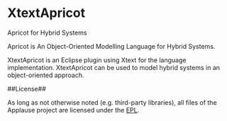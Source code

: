 XtextApricot
============

Apricot for Hybrid Systems

Apricot is An Object-Oriented Modelling Language for Hybrid Systems.

XtextApricot is an Eclipse plugin using Xtext for the language implementation. XtextApricot can be used to model hybrid systems in an object-oriented approach.


##License##


As long as not otherwise noted (e.g. third-party libraries), all files of the Applause project are licensed under the [EPL](http://www.eclipse.org/legal/epl-v10.html).
